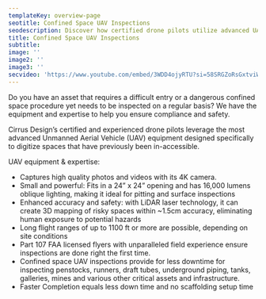 ```yaml
---
templateKey: overview-page
seotitle: Confined Space UAV Inspections
seodescription: Discover how certified drone pilots utilize advanced UAV technology to digitize previously inaccessible spaces, providing innovative solutions for your needs.
title: Confined Space UAV Inspections
subtitle:
image: ''
image2: ''
image3: ''
secvideo: 'https://www.youtube.com/embed/3WDD4ojyRTU?si=58SRGZoRsGxtviW7'
---
```


Do you have an asset that requires a difficult entry or a dangerous confined space procedure yet needs to be inspected on a regular basis? We have the equipment and expertise to help you ensure compliance and safety.

Cirrus Design’s certified and experienced drone pilots leverage the most advanced Unmanned Aerial Vehicle (UAV) equipment designed specifically to digitize spaces that have previously been in-accessible.

UAV equipment & expertise:

- Captures high quality photos and videos with its 4K camera.
- Small and powerful: Fits in a 24” x 24” opening and has 16,000 lumens oblique lighting, making it ideal for pitting and surface inspections
- Enhanced accuracy and safety: with LiDAR laser technology, it can create 3D mapping of risky spaces within  ~1.5cm accuracy, eliminating human exposure to potential hazards
- Long flight ranges of up to 1100 ft or more are possible, depending on site conditions
- Part 107 FAA licensed flyers with unparalleled field experience ensure inspections are done right the first time.
- Confined space UAV inspections provide for less downtime for inspecting penstocks, runners, draft tubes, underground piping, tanks, galleries, mines and various other critical assets and infrastructure.
- Faster Completion equals less down time and no scaffolding setup time
